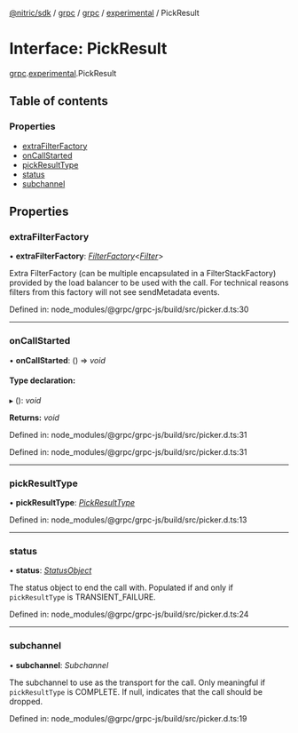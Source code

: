 [@nitric/sdk](../README.md) / [grpc](../modules/grpc.md) / [grpc](../modules/grpc.grpc-1.md) / [experimental](../modules/grpc.grpc-1.experimental.md) / PickResult

# Interface: PickResult

[grpc](../modules/grpc.grpc-1.md).[experimental](../modules/grpc.grpc-1.experimental.md).PickResult

## Table of contents

### Properties

- [extraFilterFactory](grpc.grpc-1.experimental.pickresult.md#extrafilterfactory)
- [onCallStarted](grpc.grpc-1.experimental.pickresult.md#oncallstarted)
- [pickResultType](grpc.grpc-1.experimental.pickresult.md#pickresulttype)
- [status](grpc.grpc-1.experimental.pickresult.md#status)
- [subchannel](grpc.grpc-1.experimental.pickresult.md#subchannel)

## Properties

### extraFilterFactory

• **extraFilterFactory**: [*FilterFactory*](grpc.grpc-1.experimental.filterfactory.md)<[*Filter*](grpc.grpc-1.experimental.filter.md)\>

Extra FilterFactory (can be multiple encapsulated in a FilterStackFactory)
provided by the load balancer to be used with the call. For technical
reasons filters from this factory will not see sendMetadata events.

Defined in: node_modules/@grpc/grpc-js/build/src/picker.d.ts:30

___

### onCallStarted

• **onCallStarted**: () => *void*

#### Type declaration:

▸ (): *void*

**Returns:** *void*

Defined in: node_modules/@grpc/grpc-js/build/src/picker.d.ts:31

Defined in: node_modules/@grpc/grpc-js/build/src/picker.d.ts:31

___

### pickResultType

• **pickResultType**: [*PickResultType*](../enums/grpc.grpc-1.experimental.pickresulttype.md)

Defined in: node_modules/@grpc/grpc-js/build/src/picker.d.ts:13

___

### status

• **status**: [*StatusObject*](grpc.grpc-1.statusobject.md)

The status object to end the call with. Populated if and only if
`pickResultType` is TRANSIENT_FAILURE.

Defined in: node_modules/@grpc/grpc-js/build/src/picker.d.ts:24

___

### subchannel

• **subchannel**: *Subchannel*

The subchannel to use as the transport for the call. Only meaningful if
`pickResultType` is COMPLETE. If null, indicates that the call should be
dropped.

Defined in: node_modules/@grpc/grpc-js/build/src/picker.d.ts:19
